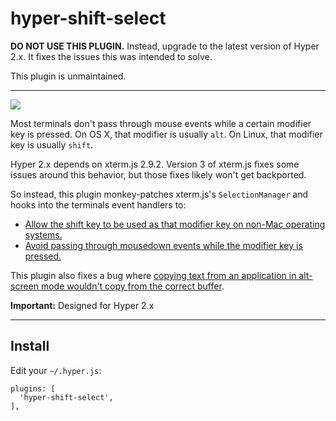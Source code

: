 # hyper-shift-select

**DO NOT USE THIS PLUGIN.** Instead, upgrade to the latest version of Hyper 2.x.
It fixes the issues this was intended to solve.

This plugin is unmaintained.

---

![](demo.gif)

Most terminals don't pass through mouse events while a certain modifier key is
pressed. On OS X, that modifier is usually `alt`. On Linux, that modifier key is
usually `shift`.

Hyper 2.x depends on xterm.js 2.9.2. Version 3 of xterm.js fixes some issues
around this behavior, but those fixes likely won't get backported.

So instead, this plugin monkey-patches xterm.js's `SelectionManager` and hooks
into the terminals event handlers to:

- [Allow the shift key to be used as that modifier key on non-Mac operating
  systems.](https://github.com/Tyriar/xterm.js/commit/0e0ecc2d6a64)
- [Avoid passing through mousedown events while the modifier key is
  pressed.](https://github.com/xtermjs/xterm.js/pull/1091)

This plugin also fixes a bug where [copying text from an application in
alt-screen mode wouldn't copy from the correct
buffer](https://github.com/zeit/hyper/issues/2429).

**Important:** Designed for Hyper 2.x

---

## Install

Edit your `~/.hyper.js`:

```
plugins: [
  'hyper-shift-select',
],
```
